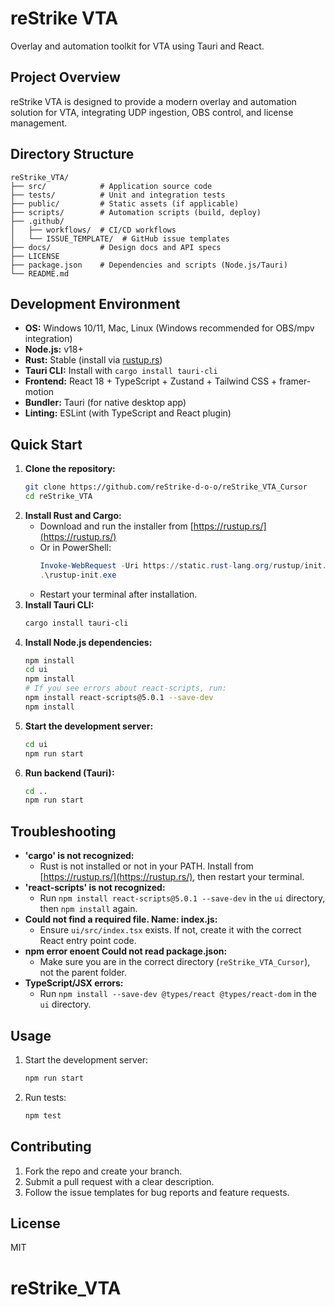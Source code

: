 # reStrike VTA

Overlay and automation toolkit for VTA using Tauri and React.

## Project Overview
reStrike VTA is designed to provide a modern overlay and automation solution for VTA, integrating UDP ingestion, OBS control, and license management.

## Directory Structure
```
reStrike_VTA/
├── src/            # Application source code
├── tests/          # Unit and integration tests
├── public/         # Static assets (if applicable)
├── scripts/        # Automation scripts (build, deploy)
├── .github/
│   ├── workflows/  # CI/CD workflows
│   └── ISSUE_TEMPLATE/  # GitHub issue templates
├── docs/           # Design docs and API specs
├── LICENSE
├── package.json    # Dependencies and scripts (Node.js/Tauri)
└── README.md
```

## Development Environment
- **OS:** Windows 10/11, Mac, Linux (Windows recommended for OBS/mpv integration)
- **Node.js:** v18+
- **Rust:** Stable (install via [rustup.rs](https://rustup.rs/))
- **Tauri CLI:** Install with `cargo install tauri-cli`
- **Frontend:** React 18 + TypeScript + Zustand + Tailwind CSS + framer-motion
- **Bundler:** Tauri (for native desktop app)
- **Linting:** ESLint (with TypeScript and React plugin)

## Quick Start
1. **Clone the repository:**
   ```bash
   git clone https://github.com/reStrike-d-o-o/reStrike_VTA_Cursor
   cd reStrike_VTA
   ```
2. **Install Rust and Cargo:**
   - Download and run the installer from [https://rustup.rs/](https://rustup.rs/)
   - Or in PowerShell:
     ```powershell
     Invoke-WebRequest -Uri https://static.rust-lang.org/rustup/init.exe -OutFile rustup-init.exe
     .\rustup-init.exe
     ```
   - Restart your terminal after installation.
3. **Install Tauri CLI:**
   ```bash
   cargo install tauri-cli
   ```
4. **Install Node.js dependencies:**
   ```bash
   npm install
   cd ui
   npm install
   # If you see errors about react-scripts, run:
   npm install react-scripts@5.0.1 --save-dev
   npm install
   ```
5. **Start the development server:**
   ```bash
   cd ui
   npm run start
   ```
6. **Run backend (Tauri):**
   ```bash
   cd ..
   npm run start
   ```

## Troubleshooting
- **'cargo' is not recognized:**
  - Rust is not installed or not in your PATH. Install from [https://rustup.rs/](https://rustup.rs/), then restart your terminal.
- **'react-scripts' is not recognized:**
  - Run `npm install react-scripts@5.0.1 --save-dev` in the `ui` directory, then `npm install` again.
- **Could not find a required file. Name: index.js:**
  - Ensure `ui/src/index.tsx` exists. If not, create it with the correct React entry point code.
- **npm error enoent Could not read package.json:**
  - Make sure you are in the correct directory (`reStrike_VTA_Cursor`), not the parent folder.
- **TypeScript/JSX errors:**
  - Run `npm install --save-dev @types/react @types/react-dom` in the `ui` directory.

## Usage
1. Start the development server:
   ```bash
   npm run start
   ```
2. Run tests:
   ```bash
   npm test
   ```

## Contributing
1. Fork the repo and create your branch.
2. Submit a pull request with a clear description.
3. Follow the issue templates for bug reports and feature requests.

## License
MIT
# reStrike_VTA